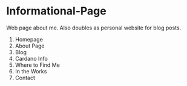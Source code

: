 # Informational-Page
Web page about me.
Also doubles as personal website for blog posts.
1) Homepage
2) About Page
3) Blog
4) Cardano Info
5) Where to Find Me
6) In the Works
7) Contact
 
